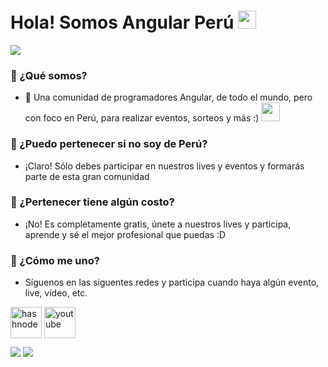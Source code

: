 # Hola! Somos Angular Perú <img src="https://github.com/TheDudeThatCode/TheDudeThatCode/blob/master/Assets/Hi.gif" width="29px">

![](https://camo.githubusercontent.com/992babdffd8c74a1502de375fbdf7e4d54773242/68747470733a2f2f6d656469612e67697068792e636f6d2f6d656469612f53576f536b4e36447854737a71494b4571762f67697068792e676966)

### 🤵 ¿Qué somos?
- 🏦 Una comunidad de programadores Angular, de todo el mundo, pero con foco en Perú, para realizar eventos, sorteos y más :)
      <img src="https://media.giphy.com/media/WUlplcMpOCEmTGBtBW/giphy.gif" width="30">

### 🤔 ¿Puedo pertenecer si no soy de Perú?
-  ¡Claro! Sólo debes participar en nuestros lives y eventos y formarás parte de esta gran comunidad

### 🤔 ¿Pertenecer tiene algún costo?
- ¡No! Es completamente gratis, únete a nuestros lives y participa, aprende y sé el mejor profesional que puedas :D

### 🤔 ¿Cómo me uno?
- Síguenos en las siguentes redes y participa cuando haya algún evento, live, vídeo, etc.

<!--icons and links-->

<p align="center">

<!--<a href="https://www.linkedin.com/in/1010nishant/" target="blank"><img align="center" src="https://user-images.githubusercontent.com/88904952/234979284-68c11d7f-1acc-4f0c-ac78-044e1037d7b0.png" alt="linkedin" height="50" width="50" /></a>-->
<!--<a href="https://twitter.com/1010nishant" target="blank"><img align="center" src="https://user-images.githubusercontent.com/88904952/234980676-61bfb021-ecc8-48f7-88e6-34c1b06c4a58.png" alt="twitter" height="50" width="50" /></a> -->
<!--<a href="https://www.instagram.com/nishant.jangir.1010/" target="blank"><img align="center" src="https://user-images.githubusercontent.com/88904952/234981169-2dd1e58f-4b7e-468c-8213-034ba62156c3.png" alt="instagram" height="50" width="50" /></a>-->

<a href="https://1010nishant.hashnode.dev/" target="blank"><img align="center" src="https://user-images.githubusercontent.com/88904952/234982196-562aea17-5532-4550-8c08-1c7cb994a541.png" alt="hashnode" height="50" width="50" /></a>
<a href="https://www.youtube.com/@AngularCommunityPeru" target="blank"><img align="center" src="https://camo.githubusercontent.com/68f0fb59dbb396c0b7e6dd9a415923d9961ccdee65e19aeefe4a5e8a407adcc4/68747470733a2f2f7777772e66726565706e67696d672e636f6d2f7468756d622f796f75747562652f35383936312d617265612d746578742d6272616e642d74726164656d61726b2d796f75747562652d6d6574726f75692d616c742e706e67"    alt="youtube" height="50" width="50" /></a>

</p>

<a href="https://twitter.com/kevindaviladev"><img src="https://img.shields.io/badge/-kevindaviladev-1DA1F2?style=for-the-badge&logo=twitter&logoColor=white"/></a>
<a href="https://twitter.com/jimydolores"><img src="https://img.shields.io/badge/-jimydolores-1DA1F2?style=for-the-badge&logo=twitter&logoColor=white"/></a>
